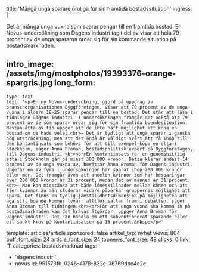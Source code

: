 title: 'Många unga sparare oroliga för sin framtida bostadssituation'
ingress: |
  <p>Det är många unga vuxna som sparar pengar till en framtida bostad. En Novus-undersökning som Dagens industri tagit del av visar att hela 79 procent av de unga spararna oroar sig för sin kommande situation på bostadsmarknaden.
  </p>
  
intro_image: /assets/img/mostphotos/19393376-orange-spargris.jpg
long_form:
  -
    type: text
    text: '<p>En ny Novus-undersökning, gjord på uppdrag av branschorganisationen Byggföretagen, visar att 70 procent av de unga vuxna i åldern 18-25 sparar pengar till en bostad. Det står att läsa i tidningen Dagens industri. I undersökningen framgår det också att 79 procent av de som sparar oroar sig för sin framtida boendesituation. Nästan åtta av tio uppger att de inte haft möjlighet att köpa en bostad om de hade velat.<br>– Det är tydligt att unga sparar i ganska hög utsträckning, men att det ändå är väldigt svårt att få ihop till den kontantinsats som behövs för att till exempel köpa en etta i Stockholm, säger Anna Broman, bostadspolitisk expert på Byggföretagen, till Dagens industri. <br><br>En kontantinsats för en genomsnittlig etta i Stockholm går på minst 300 000 kronor. Detta klarar endast 14 procent av de unga vuxna av, berättar Anna Broman för Dagens industri. Ungefär en av fyra i undersökningen har sparat ihop 200 000 kronor eller mer. Det framgår även att andelen kvinnor som har besparingar över 200 000 kronor är 21 procent, medan det av männen är 31 procent. <br>– Man kan misstänka att både löneskillnader mellan könen och att fler kvinnor än män studerar vidare påverkar gruppernas möjlighet att spara. Det finns en tydlig jämställdhetsdimension på möjligheten att äga sitt boende kommer tyvärr alltför sällan fram i debatten, säger Anna Broman till tidningen.<br><br>För att unga vuxna ska komma in på bostadsmarknaden kan det krävas åtgärder, uppger Anna Broman för Dagens industri. Det kan handla om ett subventionerat sparande eller ett sänkt krav på kontantinsatsen på 15 procent.&nbsp;</p>'
template: articles/article
sponsored: false
artikel_typ: nyhet
views: 804
puff_font_size: 24
article_font_size: 24
topnews_font_size: 48
clicks: 0
link: '1'
categories: bostadsmarknad
tags:
  - 'dagens industri'
  - novus
id: 951573fb-0246-4178-832e-36769dbc4c2e
